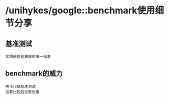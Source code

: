 # /unihykes/google::benchmark使用细节分享

## 基准测试
    实践是检验真理的唯一标准
    
## benchmark的威力
    陈年代码基准测试
    没有比较就没有伤害